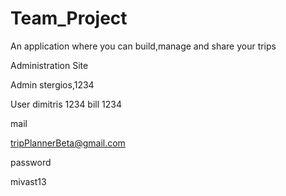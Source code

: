 # Team_Project 

An application where you can build,manage and share your trips 

Administration Site

Admin
stergios,1234

User
dimitris 1234
bill 1234

mail

tripPlannerBeta@gmail.com

password

mivast13


